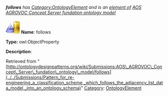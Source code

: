 ___follows__ has [Category:OntologyElement](../../Category/OntologyElement "Category:OntologyElement") and is an [element of](../../Property/ElementOf "Property:ElementOf") [AOS AGROVOC Concept Server fundation ontology model](../../Submissions/AOS_AGROVOC_Concept_Server_fundation_ontology_model "Submissions:AOS AGROVOC Concept Server fundation ontology model")_


  




[![ObjectProperty](../../images/thumb/c/c3/ObjectProperty.gif/45px-ObjectProperty.gif)](../../Image/ObjectProperty.gif "ObjectProperty")
__Name__: follows 


__Type:__ owl:ObjectProperty 


__Description__: 





Retrieved from "[http://ontologydesignpatterns.org/wiki/Submissions:AOS\_AGROVOC\_Concept\_Server\_fundation\_ontology\_model/follows](../../Submissions/Pattern_for_re-engineering_a_classification_scheme,_which_follows_the_adjacency_list_data_model,_into_an_ontology_schema)"
 [Category](http://ontologydesignpatterns.org/wiki/Special:Categories "Special:Categories"): [OntologyElement](../../Category/OntologyElement "Category:OntologyElement")